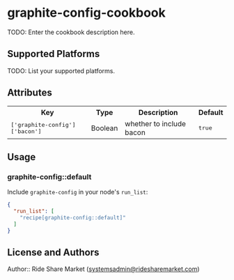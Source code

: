 # graphite-config-cookbook

TODO: Enter the cookbook description here.

## Supported Platforms

TODO: List your supported platforms.

## Attributes

<table>
  <tr>
    <th>Key</th>
    <th>Type</th>
    <th>Description</th>
    <th>Default</th>
  </tr>
  <tr>
    <td><tt>['graphite-config']['bacon']</tt></td>
    <td>Boolean</td>
    <td>whether to include bacon</td>
    <td><tt>true</tt></td>
  </tr>
</table>

## Usage

### graphite-config::default

Include `graphite-config` in your node's `run_list`:

```json
{
  "run_list": [
    "recipe[graphite-config::default]"
  ]
}
```

## License and Authors

Author:: Ride Share Market (<systemsadmin@ridesharemarket.com>)
